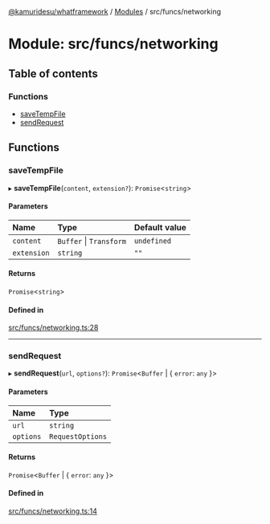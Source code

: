 [@kamuridesu/whatframework](../README.md) / [Modules](../modules.md) / src/funcs/networking

# Module: src/funcs/networking

## Table of contents

### Functions

- [saveTempFile](src_funcs_networking.md#savetempfile)
- [sendRequest](src_funcs_networking.md#sendrequest)

## Functions

### saveTempFile

▸ **saveTempFile**(`content`, `extension?`): `Promise`<`string`\>

#### Parameters

| Name | Type | Default value |
| :------ | :------ | :------ |
| `content` | `Buffer` \| `Transform` | `undefined` |
| `extension` | `string` | `""` |

#### Returns

`Promise`<`string`\>

#### Defined in

[src/funcs/networking.ts:28](https://github.com/kamuridesu/WhatFramework/blob/9d3db65/src/funcs/networking.ts#L28)

___

### sendRequest

▸ **sendRequest**(`url`, `options?`): `Promise`<`Buffer` \| { `error`: `any`  }\>

#### Parameters

| Name | Type |
| :------ | :------ |
| `url` | `string` |
| `options` | `RequestOptions` |

#### Returns

`Promise`<`Buffer` \| { `error`: `any`  }\>

#### Defined in

[src/funcs/networking.ts:14](https://github.com/kamuridesu/WhatFramework/blob/9d3db65/src/funcs/networking.ts#L14)
